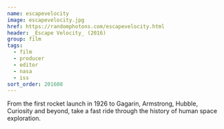 ```yaml
---
name: escapevelocity
image: escapevelocity.jpg
href: https://randomphotons.com/escapevelocity.html
header: _Escape Velocity_ (2016)
group: film
tags:
  - film
  - producer
  - editor
  - nasa
  - iss
sort_order: 201608
---
```

From the first rocket launch in 1926 to Gagarin, Armstrong, Hubble, Curiosity and beyond, take a fast ride through the history of human space exploration.
